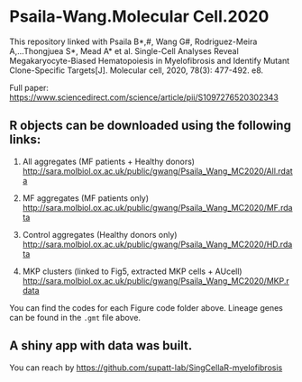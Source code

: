 # Psaila-Wang.Molecular Cell.2020


This repository linked with Psaila B*,#, Wang G#, Rodriguez-Meira A,...Thongjuea S*, Mead A* et al. Single-Cell Analyses Reveal Megakaryocyte-Biased Hematopoiesis in Myelofibrosis and Identify Mutant Clone-Specific Targets[J]. Molecular cell, 2020, 78(3): 477-492. e8.

Full paper: https://www.sciencedirect.com/science/article/pii/S1097276520302343

## R objects can be downloaded using the following links:

1. All aggregates (MF patients + Healthy donors)
http://sara.molbiol.ox.ac.uk/public/gwang/Psaila_Wang_MC2020/All.rdata

2. MF aggregates (MF patients only)
http://sara.molbiol.ox.ac.uk/public/gwang/Psaila_Wang_MC2020/MF.rdata

3. Control aggregates (Healthy donors only)
http://sara.molbiol.ox.ac.uk/public/gwang/Psaila_Wang_MC2020/HD.rdata

4. MKP clusters (linked to Fig5, extracted MKP cells + AUcell)
http://sara.molbiol.ox.ac.uk/public/gwang/Psaila_Wang_MC2020/MKP.rdata

You can find the codes for each Figure code folder above.
Lineage genes can be found in the `.gmt` file above.


## A shiny app with data was built. 
You can reach by https://github.com/supatt-lab/SingCellaR-myelofibrosis












